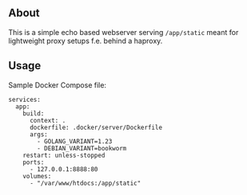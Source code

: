 ## About

This is a simple echo based webserver serving `/app/static` meant for lightweight proxy setups f.e. behind a haproxy.

## Usage

Sample Docker Compose file:
```
services:
  app:
    build:
      context: .
      dockerfile: .docker/server/Dockerfile
      args:
        - GOLANG_VARIANT=1.23
        - DEBIAN_VARIANT=bookworm
    restart: unless-stopped
    ports:
      - 127.0.0.1:8888:80
    volumes:
      - "/var/www/htdocs:/app/static"
```
